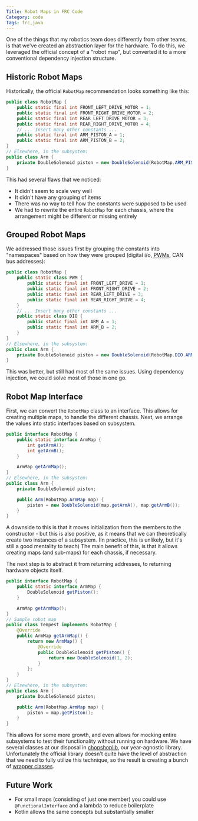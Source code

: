 ```yaml
---
Title: Robot Maps in FRC Code
Category: code
Tags: frc,java
---
```


One of the things that my robotics team does differently from other teams, is that we've created an abstraction layer for the hardware.
To do this, we leveraged the official concept of a "robot map", but converted it to a more conventional dependency injection structure.

Historic Robot Maps
-------------------

Historically, the official `RobotMap` recommendation looks something like this:

```java
public class RobotMap {
    public static final int FRONT_LEFT_DRIVE_MOTOR = 1;
    public static final int FRONT_RIGHT_DRIVE_MOTOR = 2;
    public static final int REAR_LEFT_DRIVE_MOTOR = 3;
    public static final int REAR_RIGHT_DRIVE_MOTOR = 4;
    // ... Insert many other constants ...
    public static final int ARM_PISTON_A = 1;
    public static final int ARM_PISTON_B = 2;
}
// Elsewhere, in the subsystem:
public class Arm {
    private DoubleSolenoid piston = new DoubleSolenoid(RobotMap.ARM_PISTON_A, RobotMap.ARM_PISTON_B);
}
```

This had several flaws that we noticed:
- It didn't seem to scale very well
- It didn't have any grouping of items
- There was no way to tell how the constants were supposed to be used
- We had to rewrite the entire `RobotMap` for each chassis, where the arrangement might be different or missing entirely

Grouped Robot Maps
------------------

We addressed those issues first by grouping the constants into "namespaces" based on how they were grouped (digital i/o, <abbr title="Pulse Width Modulation">PWMs</abbr>, CAN bus addresses):

```java
public class RobotMap {
    public static class PWM {
        public static final int FRONT_LEFT_DRIVE = 1;
        public static final int FRONT_RIGHT_DRIVE = 2;
        public static final int REAR_LEFT_DRIVE = 3;
        public static final int REAR_RIGHT_DRIVE = 4;
    }
    // ... Insert many other constants ...
    public static class DIO {
        public static final int ARM_A = 1;
        public static final int ARM_B = 2;
    }
}
// Elsewhere, in the subsystem:
public class Arm {
    private DoubleSolenoid piston = new DoubleSolenoid(RobotMap.DIO.ARM_A, RobotMap.DIO.ARM_B);
}
```

This was better, but still had most of the same issues.
Using dependency injection, we could solve most of those in one go.

Robot Map Interface
-------------------

First, we can convert the `RobotMap` class to an interface.
This allows for creating multiple maps, to handle the different chassis.
Next, we arrange the values into static interfaces based on subsystem.

```java
public interface RobotMap {
    public static interface ArmMap {
        int getArmA();
        int getArmB();
    }

    ArmMap getArmMap();
}
// Elsewhere, in the subsystem:
public class Arm {
    private DoubleSolenoid piston;

    public Arm(RobotMap.ArmMap map) {
        piston = new DoubleSolenoid(map.getArmA(), map.getArmB());
    }
}
```

A downside to this is that it moves initialization from the members to the constructor - but this is also positive, as it means that we can theoretically create two instances of a subsystem.
(In practice, this is unlikely, but it's still a good mentality to teach)
The main benefit of this, is that it allows creating maps (and sub-maps) for each chassis, if necessary.

The next step is to abstract it from returning addresses, to returning hardware objects itself.

```java
public interface RobotMap {
    public static interface ArmMap {
        DoubleSolenoid getPiston();
    }

    ArmMap getArmMap();
}
// Sample robot map
public class Tempest implements RobotMap {
    @Override
    public ArmMap getArmMap() {
        return new ArmMap() {
            @Override
            public DoubleSolenoid getPiston() {
                return new DoubleSolenoid(1, 2);
            }
        };
    }
}
// Elsewhere, in the subsystem:
public class Arm {
    private DoubleSolenoid piston;

    public Arm(RobotMap.ArmMap map) {
        piston = map.getPiston();
    }
}
```

This allows for some more growth, and even allows for mocking entire subsystems to test their functionality without running on hardware.
We have several classes at our disposal in [chopshoplib](https://github.com/chopshop-166/chopshoplib), our year-agnostic library.
Unfortunately the official library doesn't quite have the level of abstraction that we need to fully utilize this technique, so the result is creating a bunch of [wrapper classes].

Future Work
-----------

- For small maps (consisting of just one member) you could use `@FunctionalInterface` and a lambda to reduce boilerplate
- Kotlin allows the same concepts but substantially smaller

[chopshoplib]: https://github.com/chopshop-166/chopshoplib
[wrapper classes]: {filename}/2018/08/09-intersecting-interfaces.md
